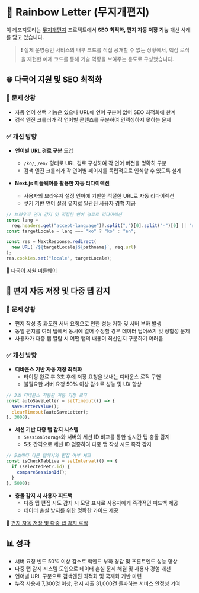 # 🌈 Rainbow Letter (무지개편지)

이 레포지토리는 [무지개편지](https://rainbowletter.co.kr/) 프로젝트에서 **SEO 최적화, 편지 자동 저장 기능** 개선 사례를 담고 있습니다.

> ❗ 실제 운영중인 서비스의 내부 코드를 직접 공개할 수 없는 상황에서, 핵심 로직을 재현한 예제 코드를 통해 기술 역량을 보여주는 용도로 구성했습니다.

## 🌐 다국어 지원 및 SEO 최적화

### 🤯 문제 상황

- 자동 언어 선택 기능은 있으나 URL에 언어 구분이 없어 SEO 최적화에 한계
- 검색 엔진 크롤러가 각 언어별 콘텐츠를 구분하여 인덱싱하지 못하는 문제

### ✅ 개선 방향

- **언어별 URL 경로 구분** 도입

  - `/ko/`, `/en/` 형태로 URL 경로 구성하여 각 언어 버전을 명확히 구분
  - 검색 엔진 크롤러가 각 언어별 페이지를 독립적으로 인식할 수 있도록 설계

- **Next.js 미들웨어를 활용한 자동 리다이렉션**
  - 사용자의 브라우저 설정 언어에 기반한 적절한 URL로 자동 리다이렉션
  - 쿠키 기반 언어 설정 유지로 일관된 사용자 경험 제공

```typescript
// 브라우저 언어 감지 및 적절한 언어 경로로 리다이렉션
const lang =
  req.headers.get("accept-language")?.split(",")[0].split("-")[0] || "en";
const targetLocale = lang === "ko" ? "ko" : "en";

const res = NextResponse.redirect(
  new URL(`/${targetLocale}${pathname}`, req.url)
);
res.cookies.set("locale", targetLocale);
```

📄 [다국어 지원 미들웨어](./src/middleware.example.ts)

## 💾 편지 자동 저장 및 다중 탭 감지

### 🤯 문제 상황

- 편지 작성 중 과도한 서버 요청으로 인한 성능 저하 및 서버 부하 발생
- 동일 편지를 여러 탭에서 동시에 열어 수정할 경우 데이터 덮어쓰기 및 정합성 문제
- 사용자가 다중 탭 열람 시 어떤 탭의 내용이 최신인지 구분하기 어려움

### ✅ 개선 방향

- **디바운스 기반 자동 저장 최적화**
  - 타이핑 완료 후 3초 후에 저장 요청을 보내는 디바운스 로직 구현
  - 불필요한 서버 요청 50% 이상 감소로 성능 및 UX 향상

```typescript
// 3초 디바운스 적용된 자동 저장 로직
const autoSaveLetter = setTimeout(() => {
  saveLetterValue();
  clearTimeout(autoSaveLetter);
}, 3000);
```

- **세션 기반 다중 탭 감지 시스템**
  - `SessionStorage`와 서버의 세션 ID 비교를 통한 실시간 탭 충돌 감지
  - 5초 간격으로 세션 ID 검증하여 다중 탭 작성 시도 즉각 감지

```typescript
// 5초마다 다른 탭에서의 편집 여부 체크
const isCheckTabLive = setInterval(() => {
  if (selectedPet?.id) {
    compareSessionId();
  }
}, 5000);
```

- **충돌 감지 시 사용자 피드백**
  - 다중 탭 편집 시도 감지 시 모달 표시로 사용자에게 즉각적인 피드백 제공
  - 데이터 손실 방지를 위한 명확한 가이드 제공

📄 [편지 자동 저장 및 다중 탭 감지 로직](./src/write-letter.example.tsx)

## 📊 성과

- 서버 요청 빈도 50% 이상 감소로 백엔드 부하 경감 및 프론트엔드 성능 향상
- 다중 탭 감지 시스템 도입으로 데이터 손실 문제 해결 및 사용자 경험 개선
- 언어별 URL 구분으로 검색엔진 최적화 및 국제화 기반 마련
- 누적 사용자 7,300명 이상, 편지 제출 31,000건 돌파하는 서비스 안정성 기여
